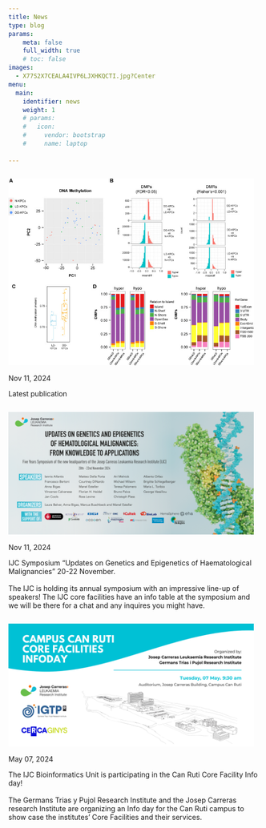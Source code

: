 ```yaml
---
title: News
type: blog
params:
    meta: false
    full_width: true 
    # toc: false
images:
  - X77S2X7CEALA4IVP6LJXHKQCTI.jpg?Center
menu:
  main:
    identifier: news
    weight: 1
    # params:
    #   icon:
    #     vendor: bootstrap
    #     name: laptop

---
```


<div class="ijc_bit_card" onclick="window.open('https://www.amjtransplant.org/article/S1600-6135(24)00687-7/fulltext#fig1')" >
<div style="float: left;margin-right: 1em;">


  ![Infoday](fig2_10.1016.jpg?width=450&height=225)
  

</div>
<p class="global-date-big"> Nov 11, 2024 </p>
Latest publication

</div>

<div class="ijc_bit_card" onclick="window.open('https://www.carrerasresearch.org/en/p/updates-in-the-genetics-and-epigenetics-of-hematological-malignancies-from-knowledge-to-applications')" >
<div style="float: left;margin-right: 1em;">


  ![Infoday](thumbnail_Banner_IJC_Symposium_2024.png?fit=450x225)
  

</div>
<p class="global-date-big"> Nov 11, 2024 </p>
IJC Symposium “Updates on Genetics and Epigenetics of Haematological Malignancies” 20-22 November.
<br><br>
The IJC is holding its annual symposium with an impressive line-up of speakers! The IJC core facilities have an info table at the symposium and we will be there for a chat and any inquires you might have.
</div>


<div class="ijc_bit_card" onclick="window.open('https://www.carrerasresearch.org/en/events/campus-can-ruti-core-facilities-infoday')" >
<div style="float: left;margin-right: 1em;">


  ![Infoday](infoday.png?fit=450x225)
  

</div>
<p class="global-date-big"> May 07, 2024 </p>
The IJC Bioinformatics Unit is participating in the Can Ruti Core Facility Info day!
<br><br>
The Germans Trias y Pujol Research Institute and the Josep Carreras research Institute are organizing an Info day for the Can Ruti campus to show case the institutes’ Core Facilities and their services.

</div>


